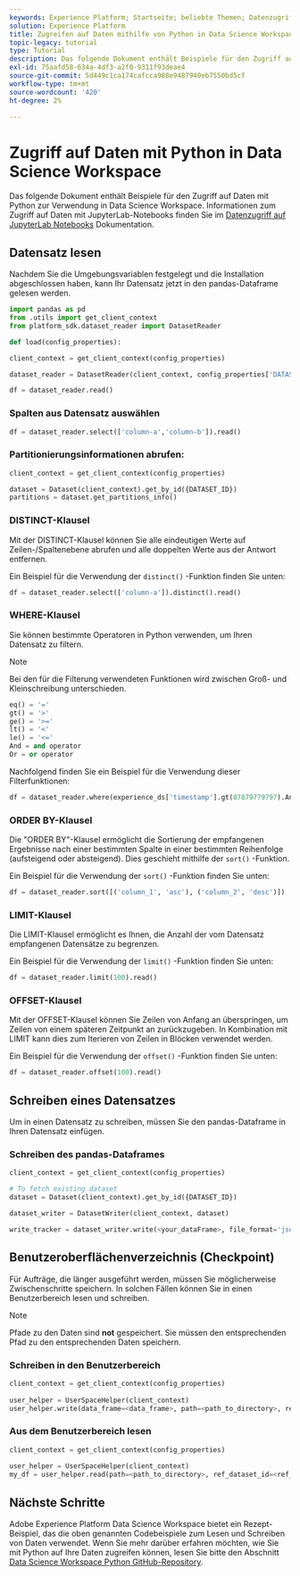 ```yaml
---
keywords: Experience Platform; Startseite; beliebte Themen; Datenzugriff; Python-SDK; Datenzugriffs-API; Python lesen; Python schreiben
solution: Experience Platform
title: Zugreifen auf Daten mithilfe von Python in Data Science Workspace
topic-legacy: tutorial
type: Tutorial
description: Das folgende Dokument enthält Beispiele für den Zugriff auf Daten in Python zur Verwendung in Data Science Workspace.
exl-id: 75aafd58-634a-4df3-a2f0-9311f93deae4
source-git-commit: 5d449c1ca174cafcca988e9487940eb7550bd5cf
workflow-type: tm+mt
source-wordcount: '420'
ht-degree: 2%

---
```


# Zugriff auf Daten mit Python in Data Science Workspace

Das folgende Dokument enthält Beispiele für den Zugriff auf Daten mit Python zur Verwendung in Data Science Workspace. Informationen zum Zugriff auf Daten mit JupyterLab-Notebooks finden Sie im [Datenzugriff auf JupyterLab Notebooks](../jupyterlab/access-notebook-data.md) Dokumentation.

## Datensatz lesen

Nachdem Sie die Umgebungsvariablen festgelegt und die Installation abgeschlossen haben, kann Ihr Datensatz jetzt in den pandas-Dataframe gelesen werden.

```python
import pandas as pd
from .utils import get_client_context
from platform_sdk.dataset_reader import DatasetReader

def load(config_properties):

client_context = get_client_context(config_properties)

dataset_reader = DatasetReader(client_context, config_properties['DATASET_ID'])

df = dataset_reader.read()
```

### Spalten aus Datensatz auswählen

```python
df = dataset_reader.select(['column-a','column-b']).read()
```

### Partitionierungsinformationen abrufen:

```python
client_context = get_client_context(config_properties)

dataset = Dataset(client_context).get_by_id({DATASET_ID})
partitions = dataset.get_partitions_info()
```

### DISTINCT-Klausel

Mit der DISTINCT-Klausel können Sie alle eindeutigen Werte auf Zeilen-/Spaltenebene abrufen und alle doppelten Werte aus der Antwort entfernen.

Ein Beispiel für die Verwendung der `distinct()` -Funktion finden Sie unten:

```python
df = dataset_reader.select(['column-a']).distinct().read()
```

### WHERE-Klausel

Sie können bestimmte Operatoren in Python verwenden, um Ihren Datensatz zu filtern.

>[!NOTE]
>
>Bei den für die Filterung verwendeten Funktionen wird zwischen Groß- und Kleinschreibung unterschieden.

```python
eq() = '='
gt() = '>'
ge() = '>='
lt() = '<'
le() = '<='
And = and operator
Or = or operator
```

Nachfolgend finden Sie ein Beispiel für die Verwendung dieser Filterfunktionen:

```python
df = dataset_reader.where(experience_ds['timestamp'].gt(87879779797).And(experience_ds['timestamp'].lt(87879779797)).Or(experience_ds['a'].eq(123)))
```

### ORDER BY-Klausel

Die &quot;ORDER BY&quot;-Klausel ermöglicht die Sortierung der empfangenen Ergebnisse nach einer bestimmten Spalte in einer bestimmten Reihenfolge (aufsteigend oder absteigend). Dies geschieht mithilfe der `sort()` -Funktion.

Ein Beispiel für die Verwendung der `sort()` -Funktion finden Sie unten:

```python
df = dataset_reader.sort([('column_1', 'asc'), ('column_2', 'desc')])
```

### LIMIT-Klausel

Die LIMIT-Klausel ermöglicht es Ihnen, die Anzahl der vom Datensatz empfangenen Datensätze zu begrenzen.

Ein Beispiel für die Verwendung der `limit()` -Funktion finden Sie unten:

```python
df = dataset_reader.limit(100).read()
```

### OFFSET-Klausel

Mit der OFFSET-Klausel können Sie Zeilen von Anfang an überspringen, um Zeilen von einem späteren Zeitpunkt an zurückzugeben. In Kombination mit LIMIT kann dies zum Iterieren von Zeilen in Blöcken verwendet werden.

Ein Beispiel für die Verwendung der `offset()` -Funktion finden Sie unten:

```python
df = dataset_reader.offset(100).read()
```

## Schreiben eines Datensatzes

Um in einen Datensatz zu schreiben, müssen Sie den pandas-Dataframe in Ihren Datensatz einfügen.

### Schreiben des pandas-Dataframes

```python
client_context = get_client_context(config_properties)

# To fetch existing dataset
dataset = Dataset(client_context).get_by_id({DATASET_ID})

dataset_writer = DatasetWriter(client_context, dataset)

write_tracker = dataset_writer.write(<your_dataFrame>, file_format='json')
```

## Benutzeroberflächenverzeichnis (Checkpoint)

Für Aufträge, die länger ausgeführt werden, müssen Sie möglicherweise Zwischenschritte speichern. In solchen Fällen können Sie in einen Benutzerbereich lesen und schreiben.

>[!NOTE]
>
>Pfade zu den Daten sind **not** gespeichert. Sie müssen den entsprechenden Pfad zu den entsprechenden Daten speichern.

### Schreiben in den Benutzerbereich

```python
client_context = get_client_context(config_properties)
                               
user_helper = UserSpaceHelper(client_context)
user_helper.write(data_frame=<data_frame>, path=<path_to_directory>, ref_dataset_id=<ref_dataset_id>)
```

### Aus dem Benutzerbereich lesen

```python
client_context = get_client_context(config_properties)
                               
user_helper = UserSpaceHelper(client_context)
my_df = user_helper.read(path=<path_to_directory>, ref_dataset_id=<ref_dataset_id>)
```

## Nächste Schritte

Adobe Experience Platform Data Science Workspace bietet ein Rezept-Beispiel, das die oben genannten Codebeispiele zum Lesen und Schreiben von Daten verwendet. Wenn Sie mehr darüber erfahren möchten, wie Sie mit Python auf Ihre Daten zugreifen können, lesen Sie bitte den Abschnitt [Data Science Workspace Python GitHub-Repository](https://github.com/adobe/experience-platform-dsw-reference/tree/master/recipes/python/retail).
